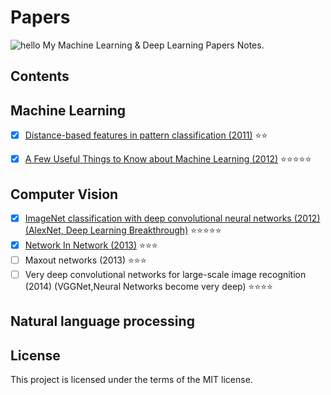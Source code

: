 # Papers
![hello](https://camo.githubusercontent.com/0be34709e630f7cbb96012fb1a48139bc5d45f07/68747470733a2f2f7777772e676f6f676c652e636f6d2f6c6f676f732f646f6f646c65732f323031362f74656163686572732d6461792d323031362d75732d363239363632363234343039313930342e322d687032782e676966)
My Machine Learning & Deep Learning Papers Notes.

## Contents
## Machine Learning
- [x] [Distance-based features in pattern classification (2011)](https://github.com/SunnyMarkLiu/Papers/blob/master/Machine%20Learning/Distance-based%20features%20in%20pattern%20classification.pdf) :star::star:
- [x] [A Few Useful Things to Know about Machine Learning (2012)](https://github.com/SunnyMarkLiu/Papers/blob/master/Machine%20Learning/A%20Few%20Useful%20Things%20to%20Know%20about%20Machine%20Learning.pdf) :star::star::star::star::star:


## Computer Vision
- [x] [ImageNet classification with deep convolutional neural networks (2012) (AlexNet, Deep Learning Breakthrough)](https://github.com/SunnyMarkLiu/Papers/blob/master/Computer%20Vision/ImageNet%20classification%20with%20deep%20convolutional%20neural%20networks.pdf) :star::star::star::star::star:
- [x] [Network In Network (2013)](https://github.com/SunnyMarkLiu/Papers/blob/master/Computer%20Vision/Network%20In%20Network.pdf) :star::star::star:
- [ ] Maxout networks (2013) :star::star::star:
- [ ] Very deep convolutional networks for large-scale image recognition (2014) (VGGNet,Neural Networks become very deep) :star::star::star::star:

## Natural language processing

## License
This project is licensed under the terms of the MIT license.

